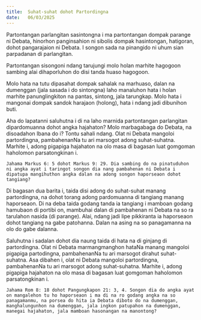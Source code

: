 ```yaml
---
title:  Suhat-suhat dohot Partordingna
date:   06/03/2025
---
```


Partontangan parlangitan sasintongna i ma partontangan dompak parange ni Debata, hinorhon panginsahion ni sibolis dompak hasintongan, hatigoran, dohot pangarajaion ni Debata. I songon sada na pinangido ni uhum sian parpadanan di parlangitan.

Partontangan sisongoni ndang tarujungi molo holan marhite hagogoon sambing alai dihaporluhon do disi tanda huaso hagogoon.

Molo hata na tutu dipasahat dompak sahalak na marhuaso, dalan na dumenggan (jala sasada i do sintongna) laho manaluhon hata i holan marhite panunglingkiton na pantas, sintong, jala tarungkap. Molo hata i mangonai dompak sandok harajaon (holong), hata i ndang jadi dibunihon buti.

Aha do lapatanni saluhutna i di na laho marnida partontangan parlangitan dipardomuanna dohot angka hajahaton? Molo marbagabaga do Debata, na disoadahon Ibana do i? Tontu sahali ndang. Olat ni Debata mangoloi partordingna, pambahenanNa tu ari marsogot adong suhat-suhatna. Marhite i, adong pigapiga hajahaton na olo masa di bagasan luat gomgoman haholomon parsatongkinan i.

`Jahama Markus 6: 5 dohot Markus 9: 29. Dia sambing do na pinatuduhon ni angka ayat i taringot songon dia nang pambahenan ni Debata i dipatupa mangihuthon angka dalan na adong songon haporseaon dohot tangiang?`

Di bagasan dua barita i, taida disi adong do suhat-suhat manang partordingna, na dohot torang adong pardomuanna di tangiang manang haporseaon. Di na deba taida godang tanda ia tangiang i mamboan godang hamubaon di portibi on, mambuhai dalan di pambahenan ni Debata na so ra tarulahon nasida (di parange). Alai, ndang jadi lipe pikkiranta ia haporseaon dohot tangiang na gabe patohanna. Dalan na asing na so panagamanna na olo do gabe dalanna.

Saluhutna i sadalan dohot dia naung taida di hata na di ginjang di partordingna. Olat ni Debata marmangmanghon hataNa manang mangoloi pigapiga partodingna, pambahenanNa tu ari marsogot dirahut suhat-suhatna. Asa dibahen i, olat ni Debata mangoloi partordingna, pambahenanNa tu ari marsogot adong suhat-suhatna. Marhite i, adong pigapiga hajahaton na olo masa di bagasan luat gomgoman haholomon parsatongkinan i.

`Jahama Rom 8: 18 dohot Pangungkapon 21: 3, 4. Songon dia do angka ayat on mangalehon tu ho haporseaon i ma di na ro godang angka na so panagamanmu, na porsea do hita ia Debata diboto do na dumenggan, manghalungunhon na dumenggan, jala ingkon patupahon na dumenggan, manegai hajahaton, jala mamboan hasonangan na manontong?`